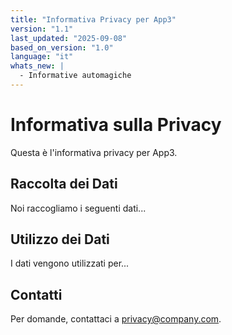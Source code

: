 ```yaml
---
title: "Informativa Privacy per App3"
version: "1.1"
last_updated: "2025-09-08"
based_on_version: "1.0"
language: "it"
whats_new: |
  - Informative automagiche
---
```


# Informativa sulla Privacy

Questa è l'informativa privacy per App3.

## Raccolta dei Dati

Noi raccogliamo i seguenti dati...

## Utilizzo dei Dati

I dati vengono utilizzati per...

## Contatti

Per domande, contattaci a privacy@company.com.
